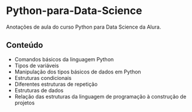 # Python-para-Data-Science
Anotações de aula do curso Python para Data Science da Alura.

## Conteúdo
- Comandos básicos da linguagem Python
- Tipos de variáveis
- Manipulação dos tipos básicos de dados em Python
- Estruturas condicionais
- Diferentes estruturas de repetição
- Estruturas de dados
- Relação das estruturas da linguagem de programação à construção de projetos

